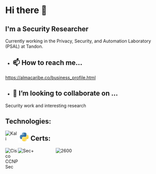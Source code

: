 <!--
**Kediel/Kediel** is a ✨ _special_ ✨ repository because its `README.md` (this file) appears on your GitHub profile.

Here are some ideas to get you started:

- 🔭 I’m currently working on ...
- 🌱 I’m currently learning ...
- 👯 I’m looking to collaborate on ...
- 🤔 I’m looking for help with ...
- 💬 Ask me about ...
- 📫 How to reach me: ...
- 😄 Pronouns: ...
- ⚡ Fun fact: ...
-->
# Hi there 👋
## I'm a Security Researcher
Currently working in the Privacy, Security, and Automation Laboratory (PSAL) at Tandon. 
<br />

- ## 📫 How to reach me...
https://almacaribe.co/business_profile.html

- ## 👯 I’m looking to collaborate on ...
Security work and interesting research
<br />
## Technologies:
<!-- OS -->
<img align="left" alt="Kali" width="40px" src="https://www.kali.org/images/kali-dragon-icon.svg" />

<!-- <br />

<!-- Languages -->
<img align="left" alt="Python" width="40px" src="https://raw.githubusercontent.com/github/explore/80688e429a7d4ef2fca1e82350fe8e3517d3494d/topics/python/python.png" />

## Certs:
<!-- Certs -->
<img align="left" alt="Cisco CCNP Sec" width="40px" src="https://images.credly.com/images/cd769843-4907-4d1a-9702-0512eb87ae6e/twitter_thumb_201604_cisco_ccnp_security.png" />

<img align="left" alt="Sec+" width="120px" src="https://w7.pngwing.com/pngs/366/886/png-transparent-comptia-professional-certification-test-logo-security-control-text-logo-banner.png" />

<img align="left" alt="2600" width="120px" src="https://res.cloudinary.com/crunchbase-production/image/upload/c_lpad,h_170,w_170,f_auto,b_white,q_auto:eco,dpr_1/v1419919278/wstic6jgvfo2133z1l39.png" />

<!-- <br />

